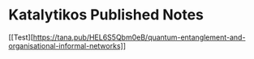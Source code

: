 # Katalytikos Published Notes

[[Test][https://tana.pub/HEL6S5Qbm0eB/quantum-entanglement-and-organisational-informal-networks]]

